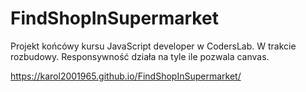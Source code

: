 # FindShopInSupermarket
Projekt końcówy kursu JavaScript developer w CodersLab.
W trakcie rozbudowy.
Responsywność działa na tyle ile pozwala canvas.

https://karol2001965.github.io/FindShopInSupermarket/
